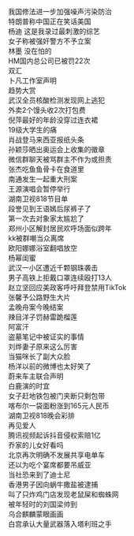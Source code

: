 我国修法进一步加强噪声污染防治  
特朗普称中国正在笑话美国  
杨迪 这是我录过最刺激的综艺  
女子称被强奸警方不予立案  
林墨 没在怕的  
HM国内总公司已被罚22次  
双汇  
卜凡工作室声明  
趋势大赏  
武汉全员核酸检测发现网上逃犯  
外卖2个馒头收2次打包费  
倪萍最好的年龄没穿过连衣裙  
19级大学生的痛  
肖战登马来西亚报纸头条  
孙颖莎晒出奥运会上收集的徽章  
微信群聊天被骂群主不作为或担责  
张杰吃鱼鱼骨卡在食道里  
南通发生一起重大刑案  
王源演唱会暂停举行  
湖南卫视818节目单  
段誉见到王语嫣后尿裤子了  
第一次去对象家太尴尬了  
郑州小区解封居民欢呼场面似跨年  
kk被群嘲当众离席  
欧阳娜娜浴室翻唱放空  
杨幂闺蜜  
武汉一小区遭近千颗钢珠袭击  
男子高铁上拒戴口罩连续殴打13人  
赵立坚回应美政客呼吁拜登禁用TikTok  
张馨予公路野生大片  
孟晚舟案今晚结案  
辣目洋子罚赫雷跪榴莲  
阿富汗  
盗墓笔记中被证实的事情  
刘烨妻子原来这么厉害  
当猫咪长了副大众脸  
杨洋以前的微博也太好笑了  
蔚来车主联合声明  
白鹿演的时宜  
女子赶地铁包被门夹断只剩包带  
喀布尔一袋面粉涨到165元人民币  
湖南卫视818晚会彩排  
再见爱人  
腾讯视频起诉抖音侵权索赔1亿  
乔家的儿女好看吗  
北京再次明确不发展共享电单车  
还以为吃个宴席都要吊威亚  
当社恐来到了迪士尼  
香港男子因向蜗牛撒盐被逮捕  
叫了只炸鸡门店发现老鼠屎和蜘蛛网  
被年轻时的刘国梁帅到  
乌合麒麟蒙眼画画  
白宫承认大量武器落入塔利班之手  
